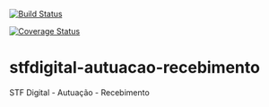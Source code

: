 [![Build Status](https://travis-ci.org/supremotribunalfederal/stfdigital-autuacao-recebimento.svg?branch=master)](https://travis-ci.org/supremotribunalfederal/stfdigital-autuacao-recebimento)

[![Coverage Status](https://coveralls.io/repos/github/supremotribunalfederal/stfdigital-autuacao-recebimento/badge.svg?branch=master)](https://coveralls.io/github/supremotribunalfederal/stfdigital-autuacao-recebimento?branch=master)

# stfdigital-autuacao-recebimento
STF Digital - Autuação - Recebimento
